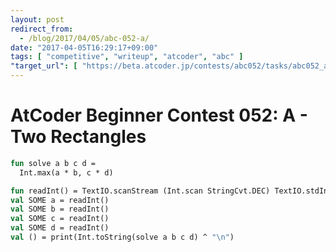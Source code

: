 ```yaml
---
layout: post
redirect_from:
  - /blog/2017/04/05/abc-052-a/
date: "2017-04-05T16:29:17+09:00"
tags: [ "competitive", "writeup", "atcoder", "abc" ]
"target_url": [ "https://beta.atcoder.jp/contests/abc052/tasks/abc052_a" ]
---
```


# AtCoder Beginner Contest 052: A - Two Rectangles

``` sml
fun solve a b c d =
  Int.max(a * b, c * d)

fun readInt() = TextIO.scanStream (Int.scan StringCvt.DEC) TextIO.stdIn
val SOME a = readInt()
val SOME b = readInt()
val SOME c = readInt()
val SOME d = readInt()
val () = print(Int.toString(solve a b c d) ^ "\n")
```
